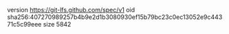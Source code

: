 version https://git-lfs.github.com/spec/v1
oid sha256:407270989257b4b9e2d1b3080930ef15b79bc23c0ec13052e9c44371c5c99eee
size 5842

